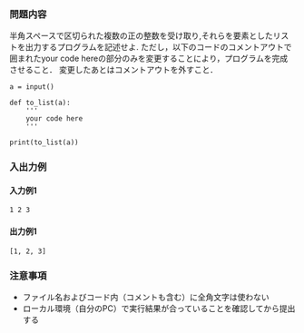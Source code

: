 ### 問題内容
半角スペースで区切られた複数の正の整数を受け取り,それらを要素としたリストを出力するプログラムを記述せよ.
ただし，以下のコードのコメントアウトで囲まれたyour code hereの部分のみを変更することにより，プログラムを完成させること．
変更したあとはコメントアウトを外すこと．

```
a = input()

def to_list(a):
    '''
    your code here
    '''

print(to_list(a))

```

### 入出力例
#### 入力例1
```
1 2 3
```

#### 出力例1
```
[1, 2, 3]
```

### 注意事項

- ファイル名およびコード内（コメントも含む）に全角文字は使わない  
- ローカル環境（自分のPC）で実行結果が合っていることを確認してから提出する
